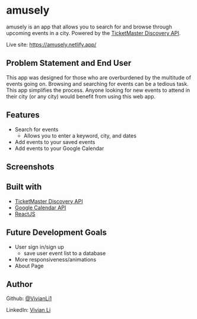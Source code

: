 # amusely
amusely is an app that allows you to search for and browse through upcoming events in a city. Powered by the [TicketMaster Discovery API](https://developer.ticketmaster.com/products-and-docs/apis/discovery-api/v2/). 

Live site: https://amusely.netlify.app/

## Problem Statement and End User
This app was designed for those who are overburdened by the multitude of events going on. Browsing and searching for events can be a tedious task. This app simplifies the process. Anyone looking for new events to attend in their city (or any city) would benefit from using this web app.

## Features
- Search for events 
  - Allows you to enter a keyword, city, and dates
- Add events to your saved events
- Add events to your Google Calendar 

## Screenshots

## Built with
- [TicketMaster Discovery API](https://developer.ticketmaster.com/products-and-docs/apis/discovery-api/v2/)
- [Google Calendar API](https://developers.google.com/calendar/api)
- [ReactJS](https://reactjs.org/) 

## Future Development Goals
- User sign in/sign up
  - save user event list to a database
- More responsiveness/animations
- About Page

## Author
Github: [@VivianLi1](https://github.com/VivianLi1)

LinkedIn: [Vivian Li](https://www.linkedin.com/in/vivian-li-39188b171/)
